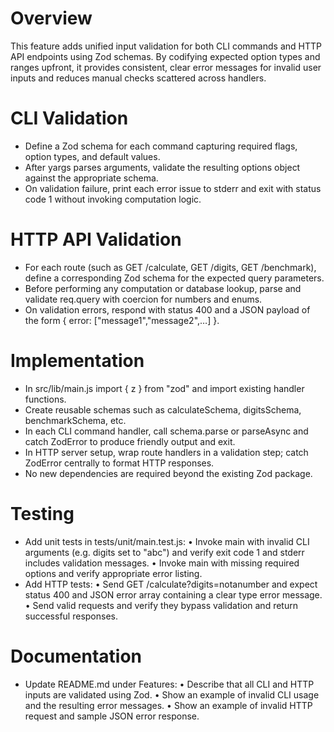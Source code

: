 # Overview

This feature adds unified input validation for both CLI commands and HTTP API endpoints using Zod schemas. By codifying expected option types and ranges upfront, it provides consistent, clear error messages for invalid user inputs and reduces manual checks scattered across handlers.

# CLI Validation

- Define a Zod schema for each command capturing required flags, option types, and default values.
- After yargs parses arguments, validate the resulting options object against the appropriate schema.
- On validation failure, print each error issue to stderr and exit with status code 1 without invoking computation logic.

# HTTP API Validation

- For each route (such as GET /calculate, GET /digits, GET /benchmark), define a corresponding Zod schema for the expected query parameters.
- Before performing any computation or database lookup, parse and validate req.query with coercion for numbers and enums.
- On validation errors, respond with status 400 and a JSON payload of the form { error: ["message1","message2",…] }.

# Implementation

- In src/lib/main.js import { z } from "zod" and import existing handler functions.
- Create reusable schemas such as calculateSchema, digitsSchema, benchmarkSchema, etc.
- In each CLI command handler, call schema.parse or parseAsync and catch ZodError to produce friendly output and exit.
- In HTTP server setup, wrap route handlers in a validation step; catch ZodError centrally to format HTTP responses.
- No new dependencies are required beyond the existing Zod package.

# Testing

- Add unit tests in tests/unit/main.test.js:
  • Invoke main with invalid CLI arguments (e.g. digits set to "abc") and verify exit code 1 and stderr includes validation messages.
  • Invoke main with missing required options and verify appropriate error listing.
- Add HTTP tests:
  • Send GET /calculate?digits=notanumber and expect status 400 and JSON error array containing a clear type error message.
  • Send valid requests and verify they bypass validation and return successful responses.

# Documentation

- Update README.md under Features:
  • Describe that all CLI and HTTP inputs are validated using Zod.
  • Show an example of invalid CLI usage and the resulting error messages.
  • Show an example of invalid HTTP request and sample JSON error response.